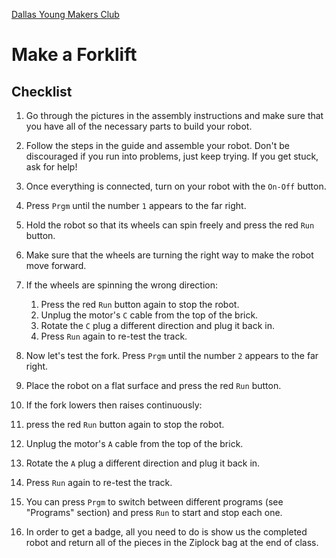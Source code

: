 [Dallas Young Makers Club](http://dallasyoungmakers.org/)

# Make a Forklift

## Checklist

1. Go through the pictures in the assembly instructions and make sure that you have all of the necessary parts to build your robot.

2. Follow the steps in the guide and assemble your robot.  Don't be discouraged if you run into problems, just keep trying.  If you get stuck, ask for help!

3. Once everything is connected, turn on your robot with the `On-Off` button.

4. Press `Prgm` until the number `1` appears to the far right.

5. Hold the robot so that its wheels can spin freely and press the red `Run` button.

6. Make sure that the wheels are turning the right way to make the robot move forward.

7. If the wheels are spinning the wrong direction:
   1. Press the red `Run` button again to stop the robot.
   2. Unplug the motor's `C` cable from the top of the brick.
   3. Rotate the `C` plug a different direction and plug it back in.
   4. Press `Run` again to re-test the track.

8. Now let's test the fork.  Press `Prgm` until the number `2` appears to the far right.

9. Place the robot on a flat surface and press the red `Run` button.

10. If the fork lowers then raises continuously:
   1. press the red `Run` button again to stop the robot.
   2. Unplug the motor's `A` cable from the top of the brick.
   3. Rotate the `A` plug a different direction and plug it back in.
   4. Press `Run` again to re-test the track.

11. You can press `Prgm` to switch between different programs (see "Programs" section) and press `Run` to start and stop each one.

12. In order to get a badge, all you need to do is show us the completed robot and return all of the pieces in the Ziplock bag at the end of class.
